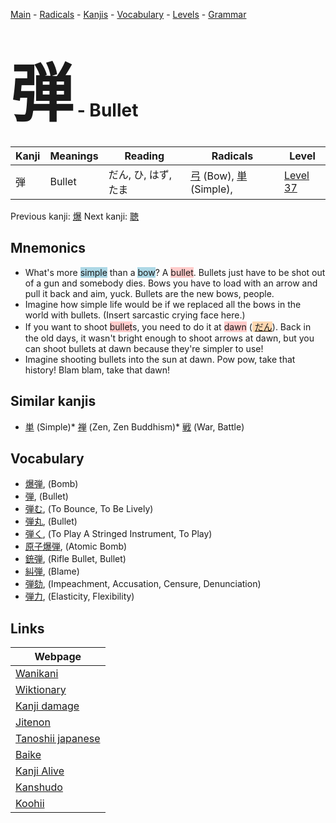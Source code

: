 <style> bigfont {font-size: 100px}</style>
[Main](../index.md) -
[Radicals](../radicals.md) -
[Kanjis](../kanjis.md) -
[Vocabulary](../vocabulary.md) -
[Levels](../levels.md) -
[Grammar](../grammar.md)
# <bigfont> 弾</bigfont> - Bullet 

| Kanji | Meanings | Reading | Radicals | Level |
| --- | --- | --- | --- | --- |
| 弾 | Bullet | だん, ひ, はず, たま | [弓](../radicals/弓.md) (Bow), [単](../radicals/単.md) (Simple),  | [Level 37](../levels/wk_level37.md) |

Previous kanji: [爆](爆.md) Next kanji: [聴](聴.md) 

## Mnemonics
 * What's more <span style="background-color:#ADD8E6"> simple</span> than a <span style="background-color:#ADD8E6"> bow</span>? A <span style="background-color:#ffcccb"> bullet</span>. Bullets just have to be shot out of a gun and somebody dies. Bows you have to load with an arrow and pull it back and aim, yuck. Bullets are the new bows, people.
* Imagine how simple life would be if we replaced all the bows in the world with bullets. (Insert sarcastic crying face here.)
* If you want to shoot <span style="background-color:#ffcccb"> bullet</span>s, you need to do it at <span style="background-color:#ffcccb"> dawn</span> (<span style="background-color:#fed8b1"> [だん](https://jisho.org/search/だん)</span>). Back in the old days, it wasn't bright enough to shoot arrows at dawn, but you can shoot bullets at dawn because they're simpler to use!
* Imagine shooting bullets into the sun at dawn. Pow pow, take that history! Blam blam, take that dawn!


## Similar kanjis
 * [単](単.md) (Simple)* [禅](禅.md) (Zen, Zen Buddhism)* [戦](戦.md) (War, Battle)


## Vocabulary
 * [爆弾](../vocabulary/弾.md), (Bomb)
* [弾](../vocabulary/弾.md), (Bullet)
* [弾む](../vocabulary/弾.md), (To Bounce, To Be Lively)
* [弾丸](../vocabulary/弾.md), (Bullet)
* [弾く](../vocabulary/弾.md), (To Play A Stringed Instrument, To Play)
* [原子爆弾](../vocabulary/弾.md), (Atomic Bomb)
* [銃弾](../vocabulary/弾.md), (Rifle Bullet, Bullet)
* [糾弾](../vocabulary/弾.md), (Blame)
* [弾劾](../vocabulary/弾.md), (Impeachment, Accusation, Censure, Denunciation)
* [弾力](../vocabulary/弾.md), (Elasticity, Flexibility)



## Links 

| Webpage |
| --- |
| [Wanikani          ](https://www.wanikani.com/kanji/弾) |
| [Wiktionary        ](https://en.wiktionary.org/wiki/弾) |
| [Kanji damage      ](http://www.kanjidamage.com/kanji/search?utf8=✓&q=弾) |
| [Jitenon           ](https://jitenon.com/kanji/弾) |
| [Tanoshii japanese ](https://www.tanoshiijapanese.com/dictionary/kanji.cfm?k=弾) |
| [Baike             ](https://baike.baidu.com/item/弾) |
| [Kanji Alive       ](https://app.kanjialive.com/弾) |
| [Kanshudo          ](https://www.kanshudo.com/searchmn?q=弾) |
| [Koohii            ](https://kanji.koohii.com/study/kanji/弾) |
